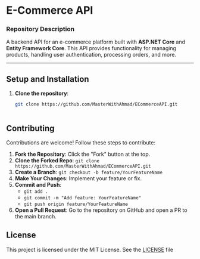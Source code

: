 # E-Commerce API

### Repository Description
A backend API for an e-commerce platform built with **ASP.NET Core** and **Entity Framework Core**. This API provides functionality for managing products, handling user authentication, processing orders, and more.

---

## Setup and Installation

1. **Clone the repository**:
   ```bash
   git clone https://github.com/MasterWithAhmad/ECommerceAPI.git



## Contributing

Contributions are welcome! Follow these steps to contribute:

1. **Fork the Repository**: Click the "Fork" button at the top.
2. **Clone the Forked Repo**: `git clone https://github.com/MasterWithAhmad/ECommerceAPI.git`
3. **Create a Branch**: `git checkout -b feature/YourFeatureName`
4. **Make Your Changes**: Implement your feature or fix.
5. **Commit and Push**:
   - `git add .`
   - `git commit -m "Add feature: YourFeatureName"`
   - `git push origin feature/YourFeatureName`
6. **Open a Pull Request**: Go to the repository on GitHub and open a PR to the main branch.

## License

This project is licensed under the MIT License. See the [LICENSE](LICENSE) file
